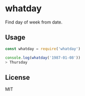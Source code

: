 # whatday

Find day of week from date.

## Usage

```js
const whatday = require('whatday')

console.log(whatday('1987-01-08'))
> Thursday
```

## License

MIT
